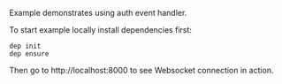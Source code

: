Example demonstrates using auth event handler.

To start example locally install dependencies first:

```
dep init
dep ensure
```

Then go to http://localhost:8000 to see Websocket connection in action.
